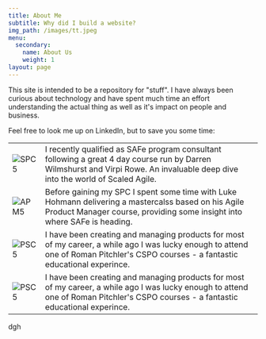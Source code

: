 ```yaml
---
title: About Me
subtitle: Why did I build a website?
img_path: /images/tt.jpeg
menu:
  secondary:
    name: About Us
    weight: 1
layout: page
---
```

This site is intended to be a repository for "stuff".  I have always been curious about technology and have spent much time an effort understanding the actual thing as well as it's impact on people and business.  

Feel free to look me up on LinkedIn, but to save you some time: 

|     |                                                                                                                          |
| --- | ------------------------------------------------------------------------------------------------------------------------ |
|  ![SPC5](/images/spc.png)   | I recently qualified as SAFe program consultant following a great 4 day course run by Darren Wilmshurst and Virpi Rowe.  An invaluable deep dive into the world of Scaled Agile.
|  ![APM5](/images/APM.png)   | Before gaining my SPC I spent some time with Luke Hohmann delivering a mastercalss based on his Agile Product Manager course, providing some insight into where SAFe is heading.
|  ![PSC5](/images/CSPO.png)   | I have been creating and managing products for most of my career, a while ago I was lucky enough to attend one of Roman Pitchler's CSPO courses - a fantastic educational experince. |
|  ![PSC5](/images/BoS.png)   | I have been creating and managing products for most of my career, a while ago I was lucky enough to attend one of Roman Pitchler's CSPO courses - a fantastic educational experince. |

dgh


